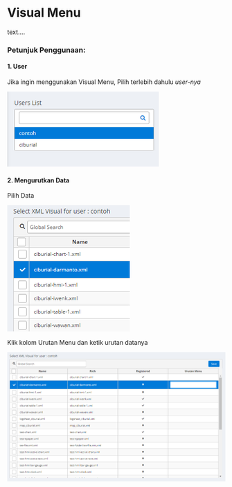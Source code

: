 # Visual Menu

text....

### Petunjuk Penggunaan:

#### 1. User

Jika ingin menggunakan Visual Menu, Pilih terlebih dahulu _user-nya_

![](media/mamvu.png)

#### 2. Mengurutkan Data

Pilih Data

![](media/mamvu2.png)

Klik kolom Urutan Menu dan ketik urutan datanya

![](media/mamvu3.png)
